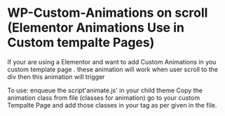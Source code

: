 # WP-Custom-Animations on scroll (Elementor Animations Use in Custom tempalte Pages)
If your are using a Elementor and want to add Custom Animations in you custom template page . 
these animation will work when user scroll to the div then this animation will trigger


To use:
enqueue the script'animate.js' in your child theme
Copy the animation class from file (classes for animation)
go to your custom Tempalte Page and add those classes in your tag as per  given in the file.
